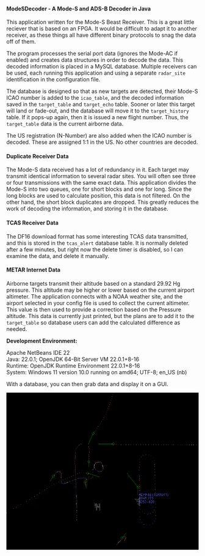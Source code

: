 #### ModeSDecoder - A Mode-S and ADS-B Decoder in Java

This application written for the Mode-S Beast Receiver. This is a great little reciever that is based on an FPGA. It would be difficult to adapt it to another receiver, as these things all have different binary protocols to snag the data off of them.

The program processes the serial port data (ignores the Mode-AC if enabled) and creates data structures in order to decode the data. This decoded information is placed in a MySQL database. Multiple receivers can be used, each running this application and using a separate ```radar_site``` identification in the configuration file.

The database is designed so that as new targets are detected, their Mode-S ICAO number is added to the ```icao_table```, and the decoded information saved in the ```target_table``` and ```target_echo``` table. Sooner or later this target will land or fade-out, and the database will move it to the ```target_history``` table. If it pops-up again, then it is issued a new flight number. Thus, the ```target_table``` data is the current airborne data.

The US registration (N-Number) are also added when the ICAO number is decoded. These are assigned 1:1 in the US. No other countries are decoded.

#### Duplicate Receiver Data
The Mode-S data received has a lot of redundancy in it. Each target may transmit identical information to several radar sites. You will often see three or four transmissions with the same exact data. This application divides the Mode-S into two queues, one for short blocks and one for long. Since the long blocks are used to calculate position, this data is not filtered. On the other hand, the short block duplicates are dropped. This greatly reduces the work of decoding the information, and storing it in the database.

#### TCAS Receiver Data
The DF16 download format has some interesting TCAS data transmitted, and this is stored in the ```tcas_alert``` database table. It is normally deleted after a few minutes, but right now the delete timer is disabled, so I can examine the data, and delete it manually.

#### METAR Internet Data
Airborne targets transmit their altitude based on a standard 29.92 Hg pressure. This altitude may be higher or lower based on the current airport altimeter. The application connects with a NOAA weather site, and the airport selected in your config file is used to collect the current altimeter. This value is then used to provide a correction based on the Pressure altitude. This data is currently just printed, but the plans are to add it to the ```target_table``` so database users can add the calculated difference as needed.

**Development Environment:**

Apache NetBeans IDE 22   
Java: 22.0.1; OpenJDK 64-Bit Server VM 22.0.1+8-16   
Runtime: OpenJDK Runtime Environment 22.0.1+8-16   
System: Windows 11 version 10.0 running on amd64; UTF-8; en_US (nb)   

With a database, you can then grab data and display it on a GUI.

![Sample Display](radar.png)
